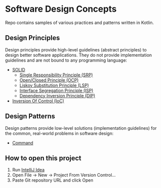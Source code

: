 # Software Design Concepts

Repo contains samples of various practices and patterns written in Kotlin.

## Design Principles

Design principles provide high-level guidelines (abstract principles) to design better software applications. They do
not provide implementation guidelines and are not bound to any programming language:

- [SOLID](src/main/kotlin/com/igorwojda/principle/solid/README.md)
    - [Single Responsibility Principle (SRP)](src/main/kotlin/com/igorwojda/principle/solid/singleresponsibility/README.md)
    - [Open/Closed Principle (OCP)](src/main/kotlin/com/igorwojda/principle/solid/openclosed/README.md)
    - [Liskov Substitution Principle (LSP)](src/main/kotlin/com/igorwojda/principle/solid/liskovsubstitution/README.md)
    - [Interface Segregation Principle (ISP)](src/main/kotlin/com/igorwojda/principle/solid/interfacesegregation/README.md)
    - [Dependency Inversion Principle (DIP)](src/main/kotlin/com/igorwojda/principle/solid/dependencyinversion/README.md)
- [Inversion Of Control (IoC)](src/main/kotlin/com/igorwojda/principle/inversionofcontrol/README.md)

## Design Patterns

Design patterns provide low-level solutions (implementation guidelines) for the common, real-world problems in software
design:

- [Command](src/main/kotlin/com/igorwojda/pattern/command/README.md)

## How to open this project

1. Run [IntelliJ Idea](https://www.jetbrains.com/idea/)
2. Open File -> New -> Project From Version Control...
3. Paste Git repository URL and click Open

